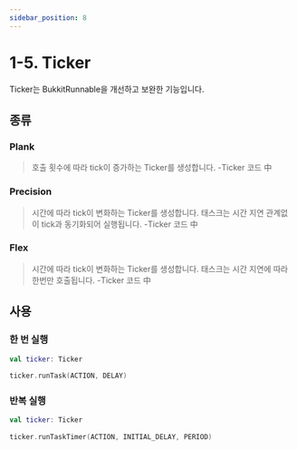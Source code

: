 ```yaml
---
sidebar_position: 8
---
```


# 1-5. Ticker
Ticker는 BukkitRunnable을 개선하고 보완한 기능입니다.

## 종류
### Plank
> 호출 횟수에 따라 tick이 증가하는 Ticker를 생성합니다. -Ticker 코드 中

### Precision
> 시간에 따라 tick이 변화하는 Ticker를 생성합니다. 태스크는 시간 지연 관계없이 tick과 동기화되어 실행됩니다. -Ticker 코드 中

### Flex
> 시간에 따라 tick이 변화하는 Ticker를 생성합니다. 태스크는 시간 지연에 따라 한번만 호출됩니다. -Ticker 코드 中

## 사용
### 한 번 실행
```kotlin
val ticker: Ticker
    
ticker.runTask(ACTION, DELAY)
```

### 반복 실행
```kotlin
val ticker: Ticker
    
ticker.runTaskTimer(ACTION, INITIAL_DELAY, PERIOD)
```

